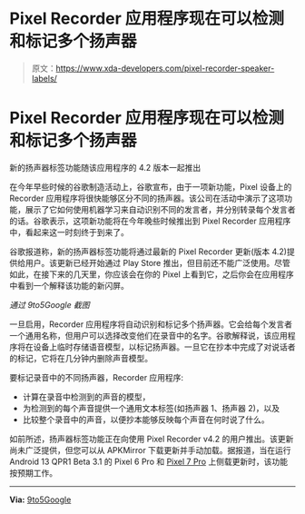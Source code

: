 # Pixel Recorder 应用程序现在可以检测和标记多个扬声器

> 原文：<https://www.xda-developers.com/pixel-recorder-speaker-labels/>

# Pixel Recorder 应用程序现在可以检测和标记多个扬声器

新的扬声器标签功能随该应用程序的 4.2 版本一起推出

在今年早些时候的谷歌制造活动上，谷歌宣布，由于一项新功能，Pixel 设备上的 Recorder 应用程序将很快能够区分不同的扬声器。该公司在活动中演示了这项功能，展示了它如何使用机器学习来自动识别不同的发言者，并分别转录每个发言者的话。谷歌表示，这项新功能将在今年晚些时候推出到 Pixel Recorder 应用程序中，看起来这一时刻终于到来了。

谷歌报道称，新的扬声器标签功能将通过最新的 Pixel Recorder 更新(版本 4.2)提供给用户。该更新已经开始通过 Play Store 推出，但目前还不能广泛使用。尽管如此，在接下来的几天里，你应该会在你的 Pixel 上看到它，之后你会在应用程序中看到一个解释该功能的新闪屏。

*通过 9to5Google 截图*

一旦启用，Recorder 应用程序将自动识别和标记多个扬声器。它会给每个发言者一个通用名称，但用户可以选择改变他们在录音中的名字。谷歌解释说，该应用程序将在设备上临时存储语音模型，以标记扬声器。一旦它在抄本中完成了对说话者的标记，它将在几分钟内删除声音模型。

要标记录音中的不同扬声器，Recorder 应用程序:

*   计算在录音中检测到的声音的模型，
*   为检测到的每个声音提供一个通用文本标签(如扬声器 1、扬声器 2)，以及
*   比较整个录音中的声音，以便抄本能够反映每个声音在何时说了什么。

如前所述，扬声器标签功能正在向使用 Pixel Recorder v4.2 的用户推出。该更新尚未广泛提供，但您可以从 APKMirror 下载更新并手动加载。据报道，当在运行 Android 13 QPR1 Beta 3.1 的 Pixel 6 Pro 和 [Pixel 7 Pro](https://www.xda-developers.com/google-pixel-7-pro-review/) 上侧载更新时，该功能按预期工作。

* * *

**Via:** [9to5Google](https://9to5google.com/2022/12/01/pixel-recorder-speaker-labels/)